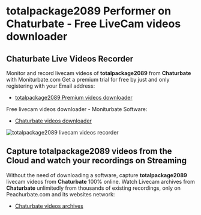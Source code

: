 # totalpackage2089 Performer on Chaturbate - Free LiveCam videos downloader

## Chaturbate Live Videos Recorder

Monitor and record livecam videos of **totalpackage2089** from **Chaturbate** with Moniturbate.com
Get a premium trial for free by just and only registering with your Email address:
* [totalpackage2089 Premium videos downloader](https://moniturbate.com/request-demo-licence-key.html)

Free livecam videos downloader - Moniturbate Software:
* [Chaturbate videos downloader](https://moniturbate.com/moniturbate-download-software.html)

![totalpackage2089 livecam videos recorder](https://peachurnet.com/templates/moniturbate-software.png)


## Capture totalpackage2089 videos from the Cloud and watch your recordings on Streaming

Without the need of downloading a software, capture **totalpackage2089** livecam videos from **Chaturbate** 100% online.
Watch Livecam archives from **Chaturbate** unlimitedly from thousands of existing recordings, only on Peachurbate.com and its websites network:
* [Chaturbate videos archives](https://peachurnet.com/)